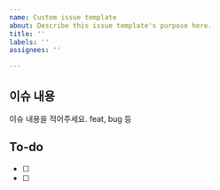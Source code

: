 ```yaml
---
name: Custom issue template
about: Describe this issue template's purpose here.
title: ''
labels: ''
assignees: ''

---
```


## 이슈 내용
이슈 내용을 적어주세요. feat, bug 등

## To-do
-[ ]
-[ ]

